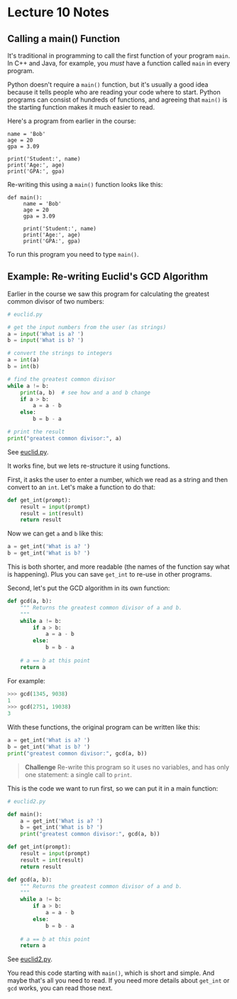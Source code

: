 # Lecture 10 Notes

## Calling a main() Function

It's traditional in programming to call the first function of your program
`main`. In C++ and Java, for example, you *must* have a function called `main`
in every program.

Python doesn't require a `main()` function, but it's usually a good idea
because it tells people who are reading your code where to start. Python
programs can consist of hundreds of functions, and agreeing that `main()` is
the starting function makes it much easier to read.

Here's a program from earlier in the course:

```main
name = 'Bob'
age = 20
gpa = 3.09

print('Student:', name)
print('Age:', age)
print('GPA:', gpa)
```

Re-writing this using a `main()` function looks like this:

```main
def main():
	 name = 'Bob'
	 age = 20
	 gpa = 3.09

	 print('Student:', name)
	 print('Age:', age)
	 print('GPA:', gpa)
```

To run this program you need to type `main()`.


## Example: Re-writing Euclid's GCD Algorithm

Earlier in the course we saw this program for calculating the greatest common
divisor of two numbers:

```python
# euclid.py

# get the input numbers from the user (as strings)
a = input('What is a? ')
b = input('What is b? ')

# convert the strings to integers
a = int(a)
b = int(b)

# find the greatest common divisor
while a != b:
    print(a, b)  # see how and a and b change
    if a > b:
        a = a - b
    else:
        b = b - a

# print the result
print("greatest common divisor:", a)
```

See [euclid.py](euclid.py).


It works fine, but we lets re-structure it using functions.

First, it asks the user to enter a number, which we read as a string and then
convert to an `int`. Let's make a function to do that:

```python
def get_int(prompt):
    result = input(prompt)
    result = int(result)
    return result
```

Now we can get `a` and `b` like this:

```python
a = get_int('What is a? ')
b = get_int('What is b? ')
```

This is both shorter, and more readable (the names of the function say what is
happening). Plus you can save `get_int` to re-use in other programs.

Second, let's put the GCD algorithm in its own function:

```python
def gcd(a, b):
    """ Returns the greatest common divisor of a and b.
    """
    while a != b:
        if a > b:
            a = a - b
        else:
            b = b - a
    
    # a == b at this point
    return a
```

For example:

```python
>>> gcd(1345, 9038)
1
>>> gcd(2751, 19038)
3
```

With these functions, the original program can be written like this:

```python
a = get_int('What is a? ')
b = get_int('What is b? ')
print("greatest common divisor:", gcd(a, b))
```

> **Challenge** Re-write this program so it uses no variables, and has only
> one statement: a single call to `print`.

This is the code we want to run first, so we can put it in a main function:

```python
# euclid2.py

def main():
    a = get_int('What is a? ')
    b = get_int('What is b? ')
    print("greatest common divisor:", gcd(a, b))

def get_int(prompt):
    result = input(prompt)
    result = int(result)
    return result

def gcd(a, b):
    """ Returns the greatest common divisor of a and b.
    """
    while a != b:
        if a > b:
            a = a - b
        else:
            b = b - a
    
    # a == b at this point
    return a
```

See [euclid2.py](euclid2.py).

You read this code starting with `main()`, which is short and simple. And
maybe that's all you need to read. If you need more details about `get_int` or
`gcd` works, you can read those next.
